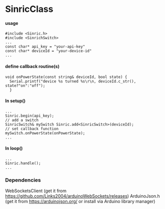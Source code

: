 # SinricClass

#### usage

```
#include <Sinric.h>
#include <SinrichSwitch>
...
const char* api_key = "your-api-key"
const char* deviceId = "your-device-id"
...
```
#### define callback routine(s)
```
void onPowerState(const string& deviceId, bool state) {
  Serial.printf("device %s turned %s\r\n, deviceId.c_str(), state?"on":"off");
  }
```
#### In setup()
```
...
Sinric.begin(api_key);
// add a switch
SinricSwitch& mySwitch Sinric.add<SinricSwitch>(deviceId);
// set callback function
mySwitch.onPowerState(onPowerState);
...
```
  
#### In loop()
```
...
Sinric.handle();
...
```

### Dependencies
WebSocketsClient (get it from https://github.com/Links2004/arduinoWebSockets/releases)
ArduinoJson.h  (get it from https://arduinojson.org/ or install via Arduino library manager)
